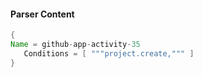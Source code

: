 #### Parser Content
```Java
{
Name = github-app-activity-35
   Conditions = [ """project.create,""" ]
}
```